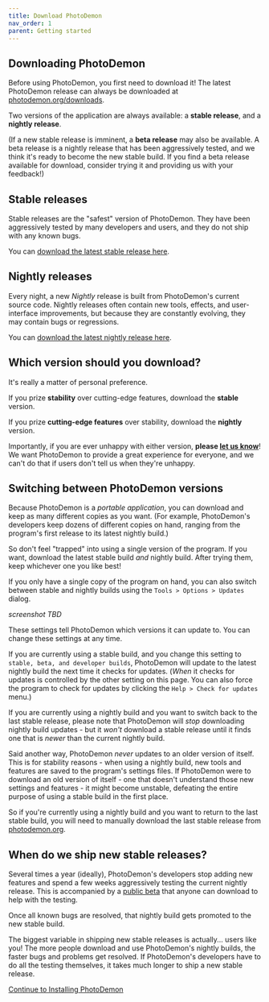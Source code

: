 ```yaml
---
title: Download PhotoDemon
nav_order: 1
parent: Getting started
---
```


## Downloading PhotoDemon

Before using PhotoDemon, you first need to download it!  The latest PhotoDemon release can always be downloaded at [photodemon.org/downloads](https://photodemon.org/download/).

Two versions of the application are always available: a **stable release**, and a **nightly release**.

(If a new stable release is imminent, a **beta release** may also be available.  A beta release is a nightly release that has been aggressively tested, and we think it's ready to become the new stable build.  If you find a beta release available for download, consider trying it and providing us with your feedback!)

## Stable releases 

Stable releases are the "safest" version of PhotoDemon.  They have been aggressively tested by many developers and users, and they do not ship with any known bugs.

You can [download the latest stable release here](https://photodemon.org/download/).

## Nightly releases

Every night, a new *Nightly* release is built from PhotoDemon's current source code.  Nightly releases often contain new tools, effects, and user-interface improvements, but because they are constantly evolving, they may contain bugs or regressions.

You can [download the latest nightly release here](https://photodemon.org/download/).

## Which version should you download?

It's really a matter of personal preference.

If you prize **stability** over cutting-edge features, download the **stable** version.

If you prize **cutting-edge features** over stability, download the **nightly** version.  

Importantly, if you are ever unhappy with either version, **please [let us know](https://photodemon.org/about/)**!  We want PhotoDemon to provide a great experience for everyone, and we can't do that if users don't tell us when they're unhappy.

## Switching between PhotoDemon versions

Because PhotoDemon is a *portable application*, you can download and keep as many different copies as you want.  (For example, PhotoDemon's developers keep dozens of different copies on hand, ranging from the program's first release to its latest nightly build.)

So don't feel "trapped" into using a single version of the program.  If you want, download the latest stable build *and* nightly build.  After trying them, keep whichever one you like best!

If you only have a single copy of the program on hand, you can also switch between stable and nightly builds using the `Tools > Options > Updates` dialog.

*screenshot TBD*

These settings tell PhotoDemon which versions it can update to.  You can change these settings at any time.  

If you are currently using a stable build, and you change this setting to `stable, beta, and developer builds`, PhotoDemon will update to the latest nightly build the next time it checks for updates.  (*When* it checks for updates is controlled by the other setting on this page.  You can also force the program to check for updates by clicking the `Help > Check for updates` menu.)

If you are currently using a nightly build and you want to switch back to the last stable release, please note that PhotoDemon will *stop* downloading nightly build updates - but it *won't* download a stable release until it finds one that is *newer* than the current nightly build.

Said another way, PhotoDemon *never* updates to an older version of itself.  This is for stability reasons - when using a nightly build, new tools and features are saved to the program's settings files.  If PhotoDemon were to download an old version of itself - one that doesn't understand those new settings and features - it might become unstable, defeating the entire purpose of using a stable build in the first place.

So if you're currently using a nightly build and you want to return to the last stable build, you will need to manually download the last stable release from [photodemon.org](https://photodemon.org/download/).

## When do we ship new stable releases?

Several times a year (ideally), PhotoDemon's developers stop adding new features and spend a few weeks aggressively testing the current nightly release.  This is accompanied by a [public beta](https://en.wikipedia.org/wiki/Software_release_life_cycle#Beta) that anyone can download to help with the testing.

Once all known bugs are resolved, that nightly build gets promoted to the new stable build.

The biggest variable in shipping new stable releases is actually... users like you!  The more people download and use PhotoDemon's nightly builds, the faster bugs and problems get resolved.  If PhotoDemon's developers have to do all the testing themselves, it takes much longer to ship a new stable release.

[Continue to Installing PhotoDemon](./install-photodemon)

